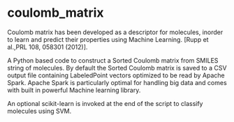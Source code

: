 # coulomb_matrix
Coulomb matrix has been developed as a descriptor for molecules, inorder to learn and predict their properties using Machine Learning.  [Rupp et al.,PRL 108, 058301 (2012)]. 

A Python based code to construct a Sorted Coulomb matrix  from SMILES string  of molecules. By default the Sorted Coulomb matrix is saved to a CSV output file containing LabeledPoint vectors optimized to be read by Apache Spark. Apache Spark is particularly optimal for handling big data and comes with built in powerful Machine learning library. 

An optional scikit-learn is invoked at the end of the script to classify molecules using SVM.





